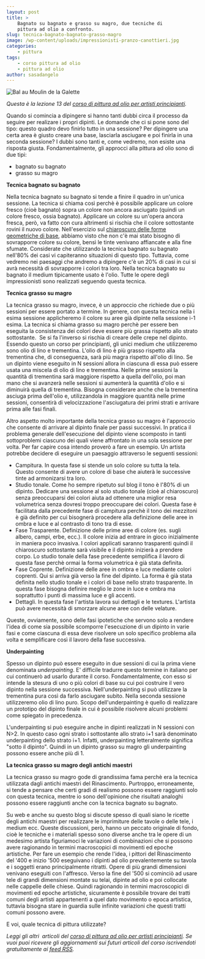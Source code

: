 ```yaml
---
layout: post
title: >
    Bagnato su bagnato e grasso su magro, due tecniche di
    pittura ad olio a confronto.
slug: tecnica-bagnato-bagnato-grasso-magro
image: /wp-content/uploads/impressionisti-pranzo-canottieri.jpg
categories:
    - pittura
tags:
    - corso pittura ad olio
    - pittura ad olio
author: sasadangelo
---
```


![Bal au Moulin de la Galette](https://www.disegnoepittura.it/wp-content/uploads/impressionisti-pranzo-canottieri.jpg "Bal au Moulin de la Galette")

_Questa è la lezione 13 del [corso di pittura ad olio per artisti principianti](https://www.disegnoepittura.it/corso-pittura-olio-artisti-principianti-2/)._

Quando si comincia a dipingere si hanno tanti dubbi circa il processo da seguire per realizare i propri dipinti. Le domande che ci si pone sono del tipo: questo quadro devo finirlo tutto in una sessione? Per dipingere una certa area è giusto creare una base, lasciarla asciugare e poi finirla in una seconda sessione? I dubbi sono tanti e, come vedremo, non esiste una risposta giusta. Fondamentalmente, gli approcci alla pittura ad olio sono di due tipi:

- bagnato su bagnato
- grasso su magro

**Tecnica bagnato su bagnato**

Nella tecnica bagnato su bagnato si tende a finire il quadro in un'unica sessione. La tecnica si chiama così perchè è possibile applicare un colore fresco (cioè bagnato) sopra un colore non ancora asciugato (quindi un colore fresco, ossia bagnato). Applicare un colore su un'opera ancora fresca, però, va fatto con cura altrimenti si rischia che il colore sottostante rovini il nuovo colore. Nell'esercizio sul [chiaroscuro delle forme geometriche di base](https://www.disegnoepittura.it/corso-pittura-olio-artisti-principianti-chiaroscuro-forme-geometriche-base/), abbiamo visto che non c'è mai stato bisogno di sovrapporre colore su colore, bensì le tinte venivano affiancate e alla fine sfumate. Considerate che utilizzando la tecnica bagnato su bagnato nell'80% dei casi vi capiteranno situazioni di questo tipo. Tuttavia, come vedremo nei paesaggi che andremo a dipingere c'è un 20% di casi in cui si avrà necessità di sovrapporre i colori tra loro. Nella tecnica bagnato su bagnato il medium tipicamente usato è l'olio. Tutte le opere degli impressionisti sono realizzati seguendo questa tecnica.

**Tecnica grasso su magro**

La tecnica grasso su magro, invece, è un approccio che richiede due o più sessioni per essere portato a termine. In genere, con questa tecnica nella i esima sessione applicheremo il colore su aree già dipinte nella sessione i-1 esima. La tecnica si chiama grasso su magro perchè per essere ben eseguita la consistenza dei colori deve essere più grassa rispetto allo strato sottostante.  Se si fa l'inverso si rischia di creare delle crepe nel dipinto. Essendo questo un corso per principianti, gli unici medium che utilizzeremo sono olio di lino e trementina. L'olio di lino è più grasso rispetto alla trementina che, di conseguenza, sarà più magra rispetto all'olio di lino. Se un dipinto viene eseguito in N sessioni allora in ciascuna di essa può essere usata una miscela di olio di lino e trementina. Nelle prime sessioni la quantità di trementina sarà maggiore rispetto a quella dell'olio, poi man mano che si avanzerà nelle sessioni si aumenterà la quantità d'olio e si diminuirà quella di trementina. Bisogna considerare anche che la trementina asciuga prima dell'olio e, utilizzandola in maggiore quantità nelle prime sessioni, consentirà di velocizzazione l'asciugatura dei primi strati e arrivare prima alle fasi finali.

Altro aspetto molto importante della tecnica grasso su magro è l'approccio che consente di arrivare al dipinto finale per passi successivi. In pratica il problema generale dell'esecuzione del dipinto viene scomposto in tanti sottoproblemi ciascuno dei quali viene affrontato in una sola sessione per volta. Per far capire cosa intendo proverò a fare un esempio. Un artista potrebbe decidere di eseguire un paesaggio attraverso le seguenti sessioni:

- Campitura. In questa fase si stende un solo colore su tutta la tela. Questo consente di avere un colore di base che aiuterà le successive tinte ad armonizarsi tra loro.
- Studio tonale. Come ho sempre ripetuto sul blog il tono è l'80% di un dipinto. Dedicare una sessione al solo studio tonale (cioè al chiaroscuro) senza preoccuparsi dei colori aiuta ad ottenere una miglior resa volumetrica senza dovresi troppo preoccupare dei colori. Questa fase è facilitata dalla precedente fase di campitura perchè il tono dei mezzitoni è già definito per cui bisognerà procedere alla definizione delle aree in ombra e luce e al contrasto di tono tra di esse.
- Fase Trasparente. Definizione delle prime aree di colore (es. sugli albero, campi, erbe, ecc.). Il colore inizia ad entrare in gioco inizialmente in maniera poco invasiva. I colori applicati saranno trasparenti quindi il chiaroscuro sottostante sarà visibile e il dipinto inizierà a prendere corpo. Lo studio tonale della fase precedente semplifica il lavoro di questa fase perchè ormai la forma volumetrica è già stata definita.
- Fase Coprente. Definizione delle aree in ombra e luce mediante colori coprenti. Qui si arriva già verso la fine del dipinto. La forma è già stata definita nello studio tonale e i colori di base nello strato trasparente. In questa fase bisogna definire meglio le zone in luce e ombra ma soprattutto i punti di massima luce e gli accenti.
- Dettagli. In questa fase l'artista lavora sui dettagli e le textures. L'artista può avere necessità di smorzare alcune aree con delle velature.

Queste, ovviamente, sono delle fasi ipotetiche che servono solo a rendere l'idea di come sia possibile scomporre l'esecuzione di un dipinto in varie fasi e come ciascuna di essa deve risolvere un solo specifico problema alla volta e semplificare così il lavoro della fase successiva.

**Underpainting**

Spesso un dipinto può essere eseguito in due sessioni di cui la prima viene denominata _underpainting_. E' difficile tradurre questo termine in italiano per cui continuerò ad usarlo durante il corso. Fondamentalmente, con esso si intende la stesura di uno o più colori di base su cui poi costruire il vero dipinto nella sessione successiva. Nell'underpainting si può utilizzare la trementina pura così da farlo asciugare subito. Nella seconda sessione utilizzeremo olio di lino puro. Scopo dell'underpainting è quello di realizzare un prototipo del dipinto finale in cui è possibile risolvere alcuni problemi come spiegato in precedenza.

L'underpainting si può eseguire anche in dipinti realizzati in N sessioni con N>2. In questo caso ogni strato i sottostante allo strato i+1 sarà denominato underpainting dello strato i+1. Infatti, underpainting letteralmente significa "sotto il dipinto". Quindi in un dipinto grasso su magro gli underpainting possono essere anche più di 1.

**La tecnica grasso su magro degli antichi maestri**

La tecnica grasso su magro gode di grandissima fama perchè era la tecnica utilizzata dagli antichi maestri del Rinascimento. Purtroppo, erroneamente, si tende a pensare che certi gradi di realismo possono essere raggiunti solo con questa tecnica, mentre io sono dell'opinione che risultati analoghi possono essere raggiunti anche con la tecnica bagnato su bagnato.

Su web e anche su questo blog si discute spesso di quali siano le ricette degli antichi maestri per realizzare le imprimiture delle tavole o delle tele, i medium ecc. Queste discussioni, però, hanno un peccato originale di fondo, cioè le tecniche e i materiali spesso sono diverse anche tra le opere di un medesimo artista figuriamoci le variazioni di combinazioni che si possono avere ragionando in termini macroscopici di movimenti ed epoche artistiche. Per fare un esempio che rende l'idea, i pittori del Rinascimento del '400 e inizio '500 eseguivano i dipinti ad olio prevalentemente su tavola e i soggetti erano principalmente ritratti. Opere di più grandi dimensioni venivano eseguiti con l'affresco. Verso la fine del '500 si cominciò ad usare tele di grandi dimensioni montate su telai, dipinte ad olio e poi collocate nelle cappelle delle chiese. Quindi ragionando in termini macroscopici di movimenti ed epoche artistiche, sicuramente è possibile trovare dei tratti comuni degli artisti appartenenti a quel dato movimento o epoca artistica, tuttavia bisogna stare in guardia sulle infinite variazioni che questi tratti comuni possono avere.

E voi, quale tecnica di pittura utilizzate?

_Leggi gli altri  articoli del [corso di pittura ad olio per artisti principianti](https://www.disegnoepittura.it/corso-pittura-olio-artisti-principianti-2/). Se vuoi puoi ricevere gli aggiornamenti sui futuri articoli del corso iscrivendoti gratuitamente ai [feed RSS](http://feeds2.feedburner.com/DisegnoPittura)._
